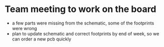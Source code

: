 # Team meeting to work on the board

- a few parts were missing from the schematic, some of the footprints were wrong
- plan to update schematic and correct footprints by end of week, so we can order a new pcb quickly
